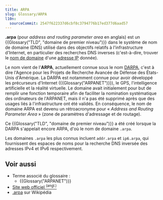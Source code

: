 ```yaml
---
title: ARPA
slug: Glossary/ARPA
l10n:
  sourceCommit: 2547f622337d6cbf8c3794776b17ed377d6aad57
---
```


**.arpa** (pour <i lang="en">address and routing parameter area</i> en anglais) est un {{Glossary("TLD", "domaine de premier niveau")}} dans le système de nom de domaine (DNS) utilisé dans des objectifs relatifs à l'infrastructure d'Internet, en particulier des recherches DNS inverses (c'est-à-dire, trouver le [nom de domaine](/fr/docs/Glossary/Domain_name) d'une [adresse IP](/fr/docs/Glossary/IP_Address) donnée).

Le nom vient de l'**ARPA**, actuellement connue sous le nom [DARPA](https://fr.wikipedia.org/wiki/DARPA), c'est à dire l'Agence pour les Projets de Recherche Avancée de Défense des États-Unis d'Amérique. La DARPA est notamment connue pour avoir développé les précurseurs d'Internet ({{Glossary("ARPANET")}}), le GPS, l'intelligence artificielle et la réalité virtuelle. Le domaine avait initialement pour but de remplir une fonction temporaire afin de faciliter la nomination systématique des ordinateurs de l'ARPANET, mais il n'a pas été supprimé après que des usages liés à l'infrastructure ont été validés. En conséquence, le nom de domaine ARPA est devenu un rétroacronyme pour «&nbsp;<i lang="en">Address and Routing Parameter Area</i>&nbsp;» (zone de paramètres d'adressage et de routage).

Ce {{Glossary("TLD", "domaine de premier niveau")}} a été créé lorsque la DARPA s'appelait encore ARPA, d'où le nom de domaine `.arpa`.

Les domaines `.arpa` les plus connus incluent `addr.arpa` et `ip6.arpa`, qui fournissent des espaces de noms pour la recherche DNS inversée des adresses IPv4 et IPv6 respectivement.

## Voir aussi

- Terme associé du glossaire&nbsp;:
  - {{Glossary("ARPANET")}}
- [Site web officiel <sup>(angl.)</sup>](https://www.iana.org/domains/arpa)
- [.arpa](https://fr.wikipedia.org/wiki/.arpa) sur Wikipédia
